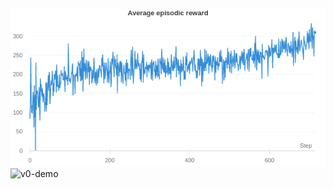 ![v0-reward-curve](https://github.com/namratadeka/push-nav/blob/main/demo/v0-reward-curve.png)
![v0-demo](https://github.com/namratadeka/push-nav/blob/main/demo/push-nav-v0.gif)
